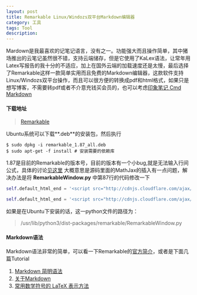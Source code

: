 ```yaml
---
layout: post
title: Remarkable Linux/Windozs双平台Markdown编辑器
category: 工具
tags: Tool
description: 
---
```


Mardown是我最喜欢的记笔记语言，没有之一。功能强大而且操作简单，其中猪场推出的云笔记虽然很不错，支持云端储存，但是它使用了KaLex语法，让常年用Latex写报告的我十分的不适应，加上在国外云端的加载速度还是太慢，最后选择了Remarkable这样一款简单实用而且免费的Markdown编辑器，这款软件支持Linux/Windozs双平台操作，而且可以很方便的转换成pdf和html格式，如果只是想写博客，不需要转pdf或者不介意充钱买会员的，也可以考虑[印象笔记 Cmd Markdown](https://www.zybuluo.com/cmd/)

#### 下载地址
> [Remarkable](https://remarkableapp.github.io/index.html)

Ubuntu系统可以下载**.deb**的安装包，然后执行
```linux
$ sudo dpkg -i remarkable_1.87_all.deb
$ sudo apt-get -f install # 安装需要的依赖库
```
1.87是目前的Remarkable的版本号，目前的版本有一个小bug,就是无法输入行间公式，具体的讨论[见这里](https://github.com/jamiemcg/Remarkable/issues/160) 大概意思是源码里面的MathJax的插入有一点问题，解决办法是将	**RemarkableWindow.py** 中第87行的代码修改一下

```python
self.default_html_end = '<script src="http://cdnjs.cloudflare.com/ajax/libs/highlight.js/8.1/highlight.min.js"></script><script>hljs.initHighlightingOnLoad();</script><script type="text/javascript" src="https://cdnjs.cloudflare.com/ajax/libs/mathjax/2.7.2/MathJax.js?config=TeX-AMS-MML_HTMLorMML"></script><script type="text/javascript">MathJax.Hub.Config({"showProcessingMessages" : false,"messageStyle" : "none","tex2jax": { inlineMath: [ [ "$", "$" ] ] }});</script></body></html>' # 源码

self.default_html_end = '<script src="http://cdnjs.cloudflare.com/ajax/libs/highlight.js/8.1/highlight.min.js"></script><script>hljs.initHighlightingOnLoad();</script><script type="text/javascript">window.MathJax = {"showProcessingMessages" : false,"messageStyle" : "none", "tex2jax": {"inlineMath": [ ["$","$"] ]}};</script><script type="text/javascript" src="https://cdnjs.cloudflare.com/ajax/libs/mathjax/2.7.4/MathJax.js?config=TeX-AMS-MML_HTMLorMML"></script></body></html>' # 修改后的代码
```
如果是在Ubuntu下安装的话，这一python文件的路径为：
> /usr/lib/python3/dist-packages/remarkable/RemarkableWindow.py

#### Markdown语法
Markdown语法非常的简单，可以看一下Remarkable的[官方简介](https://github.com/jamiemcg/Remarkable/blob/master/README.md)，或者是下面几篇Tutorial
1. [Markdown 简明语法](http://yangfangs.github.io/2015/11/05/How-to-use-Markdown/)
2. [关于Markdown](http://xianbai.me/learn-md/article/about/readme.html)
3. [常用数学符号的 LaTeX 表示方法](http://mohu.org/info/symbols/symbols.htm)
